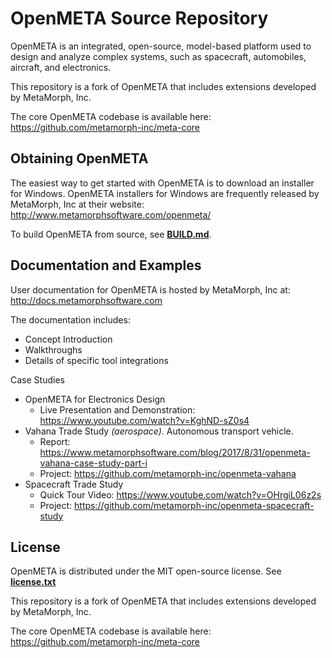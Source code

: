 # OpenMETA Source Repository #
OpenMETA is an integrated, open-source, model-based platform used to design and analyze complex systems, such as spacecraft, automobiles, aircraft, and electronics.

This repository is a fork of OpenMETA that includes extensions developed by MetaMorph, Inc.

The core OpenMETA codebase is available here:
https://github.com/metamorph-inc/meta-core

## Obtaining OpenMETA
The easiest way to get started with OpenMETA is to download an installer for Windows. OpenMETA installers for Windows are frequently released by MetaMorph, Inc at their website:
http://www.metamorphsoftware.com/openmeta/

To build OpenMETA from source, see **[BUILD.md](BUILD.md)**.

## Documentation and Examples
User documentation for OpenMETA is hosted by MetaMorph, Inc at:
http://docs.metamorphsoftware.com 

The documentation includes:
* Concept Introduction
* Walkthroughs
* Details of specific tool integrations

Case Studies
* OpenMETA for Electronics Design
  * Live Presentation and Demonstration: https://www.youtube.com/watch?v=KghND-sZ0s4
* Vahana Trade Study _(aerospace)_. Autonomous transport vehicle.
  * Report: https://www.metamorphsoftware.com/blog/2017/8/31/openmeta-vahana-case-study-part-i
  * Project: https://github.com/metamorph-inc/openmeta-vahana
* Spacecraft Trade Study
  * Quick Tour Video: https://www.youtube.com/watch?v=OHrgiL06z2s
  * Project: https://github.com/metamorph-inc/openmeta-spacecraft-study

## License
OpenMETA is distributed under the MIT open-source license. See **[license.txt](license.txt)**

This repository is a fork of OpenMETA that includes extensions developed by MetaMorph, Inc.

The core OpenMETA codebase is available here:
https://github.com/metamorph-inc/meta-core
